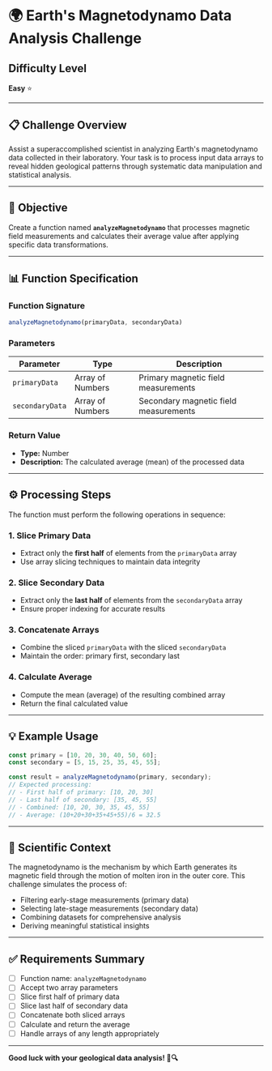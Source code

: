 # 🌍 Earth's Magnetodynamo Data Analysis Challenge

## Difficulty Level
**Easy** ⭐

---

## 📋 Challenge Overview

Assist a superaccomplished scientist in analyzing Earth's magnetodynamo data collected in their laboratory. Your task is to process input data arrays to reveal hidden geological patterns through systematic data manipulation and statistical analysis.

---

## 🎯 Objective

Create a function named **`analyzeMagnetodynamo`** that processes magnetic field measurements and calculates their average value after applying specific data transformations.

---

## 📊 Function Specification

### Function Signature
```javascript
analyzeMagnetodynamo(primaryData, secondaryData)
```

### Parameters

| Parameter | Type | Description |
|-----------|------|-------------|
| `primaryData` | Array of Numbers | Primary magnetic field measurements |
| `secondaryData` | Array of Numbers | Secondary magnetic field measurements |

### Return Value

- **Type:** Number
- **Description:** The calculated average (mean) of the processed data

---

## ⚙️ Processing Steps

The function must perform the following operations in sequence:

### 1. **Slice Primary Data**
   - Extract only the **first half** of elements from the `primaryData` array
   - Use array slicing techniques to maintain data integrity

### 2. **Slice Secondary Data**
   - Extract only the **last half** of elements from the `secondaryData` array
   - Ensure proper indexing for accurate results

### 3. **Concatenate Arrays**
   - Combine the sliced `primaryData` with the sliced `secondaryData`
   - Maintain the order: primary first, secondary last

### 4. **Calculate Average**
   - Compute the mean (average) of the resulting combined array
   - Return the final calculated value

---

## 💡 Example Usage

```javascript
const primary = [10, 20, 30, 40, 50, 60];
const secondary = [5, 15, 25, 35, 45, 55];

const result = analyzeMagnetodynamo(primary, secondary);
// Expected processing:
// - First half of primary: [10, 20, 30]
// - Last half of secondary: [35, 45, 55]
// - Combined: [10, 20, 30, 35, 45, 55]
// - Average: (10+20+30+35+45+55)/6 = 32.5
```

---

## 🔬 Scientific Context

The magnetodynamo is the mechanism by which Earth generates its magnetic field through the motion of molten iron in the outer core. This challenge simulates the process of:

- Filtering early-stage measurements (primary data)
- Selecting late-stage measurements (secondary data)
- Combining datasets for comprehensive analysis
- Deriving meaningful statistical insights

---

## ✅ Requirements Summary

- [ ] Function name: `analyzeMagnetodynamo`
- [ ] Accept two array parameters
- [ ] Slice first half of primary data
- [ ] Slice last half of secondary data
- [ ] Concatenate both sliced arrays
- [ ] Calculate and return the average
- [ ] Handle arrays of any length appropriately

---

**Good luck with your geological data analysis! 🧲🔍**

